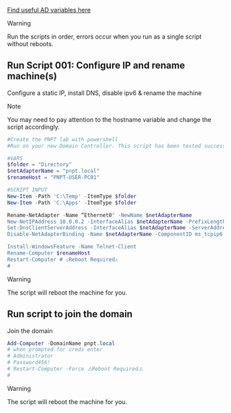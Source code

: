 [Find useful AD variables here](https://github.com/asktechsupport/help/blob/main/posh/reusablepowershell/usefulVariables.md)
> [!WARNING]
> Run the scripts in order, errors occur when you run as a single script without reboots.
## Run Script 001: Configure IP and rename machine(s)
Configure a static IP, install DNS, disable ipv6 & rename the machine
> [!NOTE]
> You may need to pay attention to the hostname variable and change the script accordingly.
```powershell
#Create the PNPT lab with powershell
#Run on your new Domain Controller. This script has been tested successfully in the author's lab environment.

#VARS
$folder = "Directory"
$netAdapterName = "pnpt.local"
$renameHost = "PNPT-USER-PC01"

#SCRIPT INPUT
New-Item -Path 'C:\Temp' -ItemType $folder
New-Item -Path 'C:\Apps' -ItemType $folder

Rename-NetAdapter -Name “Ethernet0" -NewName $netAdapterName
New-NetIPAddress 10.0.0.2 -InterfaceAlias $netAdapterName -PrefixLength 24
Set-DnsClientServerAddress -InterfaceAlias $netAdapterName -ServerAddresses 127.0.0.1
Disable-NetAdapterBinding -Name $netAdapterName -ComponentID ms_tcpip6

Install-WindowsFeature -Name Telnet-Client
Rename-Computer $renameHost
Restart-Computer # ⚠️Reboot Required⚠️
#
```
> [!WARNING]
> The script will reboot the machine for you.

## Run script to join the domain
Join the domain
```powershell
Add-Computer -DomainName pnpt.local
# when prompted for creds enter
# Administrator
# Password456!
# Restart-Computer -Force ⚠️Reboot Required⚠️
#
```
> [!WARNING]
> The script will reboot the machine for you.

